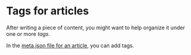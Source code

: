 # Tags for articles

After writing a piece of content, you might want to help organize it under
one or more _tags_.

In the [meta.json file for an article](), you can add tags.
